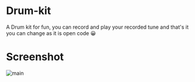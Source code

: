 # Drum-kit
A Drum kit for fun, you can record and play your recorded tune and that's it you can change as it is open code 😀

# Screenshot
![main](https://cdn.discordapp.com/attachments/966736027563733092/1149406352855285850/image.png)
